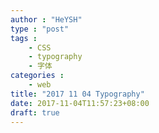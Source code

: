 ```yaml
---
author : "HeYSH"
type : "post"
tags :
    - CSS
    - typography
    - 字体
categories :
    - web
title: "2017 11 04 Typography"
date: 2017-11-04T11:57:23+08:00
draft: true
---
```

